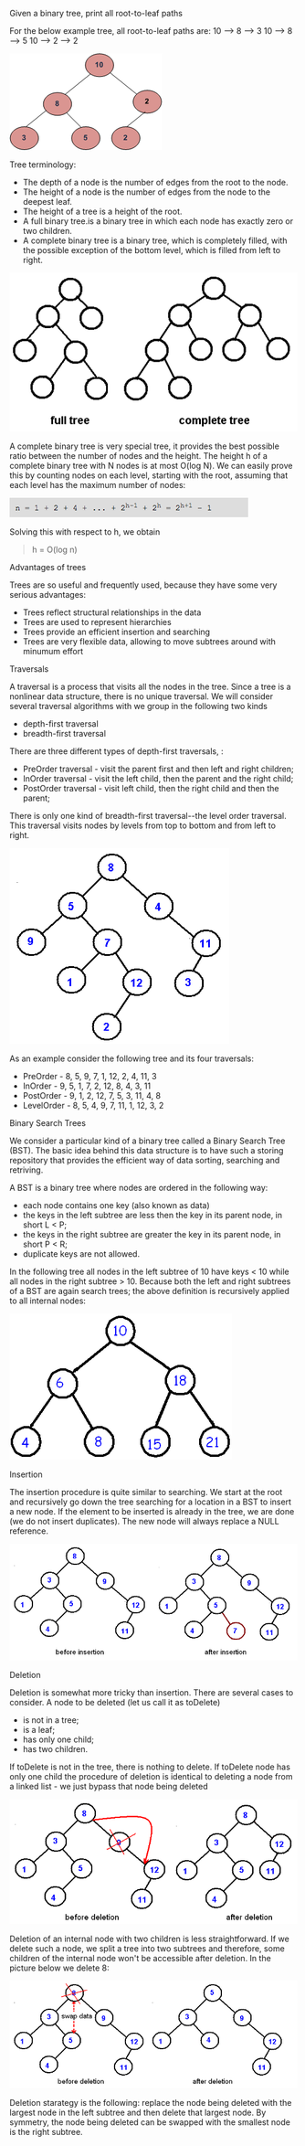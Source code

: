 Given a binary tree, print all root-to-leaf paths

For the below example tree, all root-to-leaf paths are: 
10 –> 8 –> 3
10 –> 8 –> 5
10 –> 2 –> 2

![alt text](https://github.com/jorgecasariego/Interview-Questions/blob/master/print-binary-tree/tree.gif)

Tree terminology:

 - The depth of a node is the number of edges from the root to the node.
 - The height of a node is the number of edges from the node to the deepest leaf.
 - The height of a tree is a height of the root.
 - A full binary tree.is a binary tree in which each node has exactly zero or two children.
 - A complete binary tree is a binary tree, which is completely filled, with the possible exception of the bottom level, which is filled from left to right.

 ![alt text](https://github.com/jorgecasariego/Interview-Questions/blob/master/print-binary-tree/full_complete.bmp)

 A complete binary tree is very special tree, it provides the best possible ratio between the number of nodes and the height. The height h of a complete binary tree with N nodes is at most O(log N). We can easily prove this by counting nodes on each level, starting with the root, assuming that each level has the maximum number of nodes:

  ![alt text](https://github.com/jorgecasariego/Interview-Questions/blob/master/print-binary-tree/number_nodes.png)

Solving this with respect to h, we obtain

 > h = O(log n)

 Advantages of trees

 Trees are so useful and frequently used, because they have some very serious advantages:

 - Trees reflect structural relationships in the data
 - Trees are used to represent hierarchies
 - Trees provide an efficient insertion and searching
 - Trees are very flexible data, allowing to move subtrees around with minumum effort

 Traversals

A traversal is a process that visits all the nodes in the tree. Since a tree is a nonlinear data structure, there is no unique traversal. We will consider several traversal algorithms with we group in the following two kinds

 - depth-first traversal
 - breadth-first traversal

 There are three different types of depth-first traversals, :

 - PreOrder traversal - visit the parent first and then left and right children;
 - InOrder traversal - visit the left child, then the parent and the right child;
 - PostOrder traversal - visit left child, then the right child and then the parent;

There is only one kind of breadth-first traversal--the level order traversal. This traversal visits nodes by levels from top to bottom and from left to right.

![alt text](https://github.com/jorgecasariego/Interview-Questions/blob/master/print-binary-tree/tree1.bmp)

As an example consider the following tree and its four traversals: 

 - PreOrder - 8, 5, 9, 7, 1, 12, 2, 4, 11, 3 
 - InOrder - 9, 5, 1, 7, 2, 12, 8, 4, 3, 11 
 - PostOrder - 9, 1, 2, 12, 7, 5, 3, 11, 4, 8 
 - LevelOrder - 8, 5, 4, 9, 7, 11, 1, 12, 3, 2

 Binary Search Trees

We consider a particular kind of a binary tree called a Binary Search Tree (BST). The basic idea behind this data structure is to have such a storing repository that provides the efficient way of data sorting, searching and retriving.

A BST is a binary tree where nodes are ordered in the following way:
 - each node contains one key (also known as data)
- the keys in the left subtree are less then the key in its parent node, in short L < P;
- the keys in the right subtree are greater the key in its parent node, in short P < R;
- duplicate keys are not allowed.

In the following tree all nodes in the left subtree of 10 have keys < 10 while all nodes in the right subtree > 10. Because both the left and right subtrees of a BST are again search trees; the above definition is recursively applied to all internal nodes:

![alt text](https://github.com/jorgecasariego/Interview-Questions/blob/master/print-binary-tree/pix03.bmp)

Insertion

The insertion procedure is quite similar to searching. We start at the root and recursively go down the tree searching for a location in a BST to insert a new node. If the element to be inserted is already in the tree, we are done (we do not insert duplicates). The new node will always replace a NULL reference.


![alt text](https://github.com/jorgecasariego/Interview-Questions/blob/master/print-binary-tree/insert.bmp)

Deletion

Deletion is somewhat more tricky than insertion. There are several cases to consider. A node to be deleted (let us call it as toDelete)

 - is not in a tree;
- is a leaf;
- has only one child;
- has two children.

If toDelete is not in the tree, there is nothing to delete. If toDelete node has only one child the procedure of deletion is identical to deleting a node from a linked list - we just bypass that node being deleted

![alt text](https://github.com/jorgecasariego/Interview-Questions/blob/master/print-binary-tree/del01.bmp)

Deletion of an internal node with two children is less straightforward. If we delete such a node, we split a tree into two subtrees and therefore, some children of the internal node won't be accessible after deletion. In the picture below we delete 8:

![alt text](https://github.com/jorgecasariego/Interview-Questions/blob/master/print-binary-tree/del02.bmp)

Deletion starategy is the following: replace the node being deleted with the largest node in the left subtree and then delete that largest node. By symmetry, the node being deleted can be swapped with the smallest node is the right subtree.







